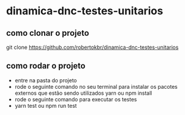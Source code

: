 # dinamica-dnc-testes-unitarios

## como clonar o projeto
git clone https://github.com/robertokbr/dinamica-dnc-testes-unitarios

## como rodar o projeto
- entre na pasta do projeto
- rode o seguinte comando no seu terminal para instalar os pacotes externos que estão sendo utilizados
yarn 
ou
npm install
- rode o seguinte comando para executar os testes
- yarn test ou npm run test
